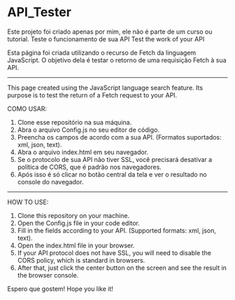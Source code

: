 # API_Tester
Este projeto foi criado apenas por mim, ele não é parte de um curso ou tutorial.
Teste o funcionamento de sua API
Test the work of your API

Esta página foi criada utilizando o recurso de Fetch da linguagem JavaScript. O objetivo dela é testar o retorno de uma requisição Fetch à sua API.

---

This page created using the JavaScript language search feature. Its purpose is to test the return of a Fetch request to your API.


COMO USAR:

1. Clone esse repositório na sua máquina.
2. Abra o arquivo Config.js no seu editor de código.
3. Preencha os campos de acordo com a sua API. (Formatos suportados: xml, json, text).
4. Abra o arquivo index.html em seu navegador.
5. Se o protocolo de sua API não tiver SSL, você precisará desativar a política de CORS, que é padrão nos navegadores.
6. Após isso é só clicar no botão central da tela e ver o resultado no console do navegador.

-----------------------------------------------------------------
HOW TO USE:
1. Clone this repository on your machine.
2. Open the Config.js file in your code editor.
3. Fill in the fields according to your API. (Supported formats: xml, json, text).
4. Open the index.html file in your browser.
5. If your API protocol does not have SSL, you will need to disable the CORS policy, which is standard in browsers.
6. After that, just click the center button on the screen and see the result in the browser console.

Espero que gostem!
Hope you like it!

